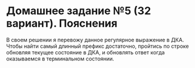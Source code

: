 # Домашнее задание №5 (32 вариант). Пояснения

В своем решении я перевожу данное регулярное выражение в ДКА. Чтобы найти самый длинный префикс достаточно, пройтись по строке обновляя текущее состояние в ДКА, и обновлять ответ когда оказываемся в терминальном состоянии.